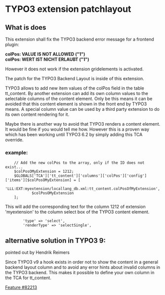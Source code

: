 # TYPO3 extension patchlayout

## What is does

This extension shall fix the TYPO3 backend error message for a frontend plugin: 

**colPos: VALUE IS NOT ALLOWED ("1")**   
**colPos: WERT IST NICHT ERLAUBT ("1")**   

However it does not work if the extension gridelements is activated.

The patch for the TYPO3 Backend Layout is inside of this extension.

TYPO3 allows to add new item values of the colPos field in the table tt_content.
By another extension can add its own column values to the selectable columns of the content element. Only be this means it can be avoided that this content element is shown in the front end by TYPO3 means. A special column value can be used by a third party extension to do its own content rendering for it.

Maybe there is another way to avoid that TYPO3 renders a content element. It would be fine if you would tell me how.
However this is a proven way which has been working until TYPO3 6.2 by simply adding this TCA override.



### example:

```
    // Add the new colPos to the array, only if the ID does not exist...
    $colPosOMyExtension = 1212;
    $GLOBALS['TCA']['tt_content']['columns']['colPos']['config']['items'][$colPosOMyExtension] = [
            'LLL:EXT:myextension/locallang_db.xml:tt_content.colPosOfMyExtension',
            $colPosOMyExtension
    ];
```

This will add the corresponding text for the column 1212 of extension 'myextension' to the column select box of the TYPO3 content element.


```
        'type' => 'select',
        'renderType' => 'selectSingle',
```


## alternative solution in TYPO3 9:

pointed out by Hendrik Reimers

Since TYPO3 v9 a hook exists in order not to show the content in a general backend layout column and to avoid any error hints about invalid columns in the TYPO3 backend. This makes it possible to define your own column in the TCA for tt_content.

[Feature #82213](https://docs.typo3.org/c/typo3/cms-core/master/en-us/Changelog/9.0/Feature-82213-NewHookToDetermineIfContentRecordIsUsedUnused.html)


